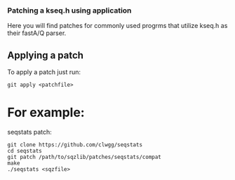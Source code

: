 ### Patching a kseq.h using application

Here you will find patches for commonly used progrms that utilize kseq.h as their fastA/Q parser.

## Applying a patch

To apply a patch just run:

    git apply <patchfile>
    
# For example:

seqstats patch:

    git clone https://github.com/clwgg/seqstats
    cd seqstats
    git patch /path/to/sqzlib/patches/seqstats/compat
    make
    ./seqstats <sqzfile>
    
